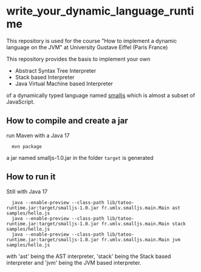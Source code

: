 # write_your_dynamic_language_runtime

This repository is used for the course "How to implement a dynamic language on the JVM" at University Gustave Eiffel (Paris France)

This repository provides the basis to implement your own
- Abstract Syntax Tree Interpreter
- Stack based Interpreter
- Java Virtual Machine based Interpreter

of a dynamically typed language named [smalljs](smalljs.md) which is almost a subset of JavaScript.

How to compile and create a jar
---
run Maven with a Java 17
```
  mvn package
```
a jar named smalljs-1.0.jar in the folder `target` is generated

How to run it
---
Still with Java 17
```
  java --enable-preview --class-path lib/tatoo-runtime.jar:target/smalljs-1.0.jar fr.umlv.smalljs.main.Main ast samples/hello.js
  java --enable-preview --class-path lib/tatoo-runtime.jar:target/smalljs-1.0.jar fr.umlv.smalljs.main.Main stack samples/hello.js
  java --enable-preview --class-path lib/tatoo-runtime.jar:target/smalljs-1.0.jar fr.umlv.smalljs.main.Main jvm samples/hello.js
```
with 'ast' being the AST interpreter, 'stack' being the Stack based interpreter and 'jvm' being the JVM based interpreter.
